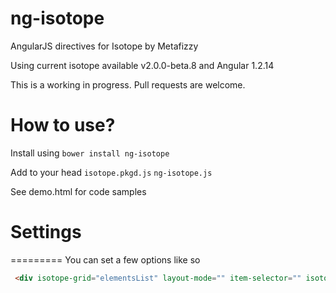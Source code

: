 ng-isotope
==========

AngularJS directives for Isotope by Metafizzy

Using current isotope available v2.0.0-beta.8 and Angular 1.2.14

This is a working in progress. Pull requests are welcome.


How to use?
==========

Install using `bower install ng-isotope`

Add to your head
`isotope.pkgd.js`
`ng-isotope.js`

See demo.html for code samples

# Settings 
=========
You can set a few options like so 
```html
 <div isotope-grid="elementsList" layout-mode="" item-selector="" isotope-reload-event="reload-elements" isotope-sort-event="sort-elements" isotope-filter-event="filter-elements">

```
